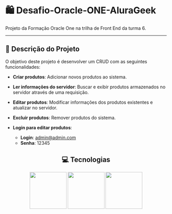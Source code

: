 # 🛍️ Desafio-Oracle-ONE-AluraGeek

Projeto da Formação Oracle One na trilha de Front End da turma 6.

---

## 📃 Descrição do Projeto

O objetivo deste projeto é desenvolver um CRUD com as seguintes funcionalidades:

- **Criar produtos**: Adicionar novos produtos ao sistema.
- **Ler informações do servidor**: Buscar e exibir produtos armazenados no servidor através de uma requisição.
- **Editar produtos**: Modificar informações dos produtos existentes e atualizar no servidor.
- **Excluir produtos**: Remover produtos do sistema.

- **Login para editar produtos**:
  - **Login**: admin@admin.com
  - **Senha**: 12345

<h2 align="center"> 💻 Tecnologias </h2>

<div align="center">
<img src="https://cdn.jsdelivr.net/gh/devicons/devicon/icons/html5/html5-plain-wordmark.svg" width=115>
<img src="https://cdn.jsdelivr.net/gh/devicons/devicon/icons/css3/css3-plain-wordmark.svg" width=115>
<img src="https://cdn.jsdelivr.net/gh/devicons/devicon/icons/javascript/javascript-original.svg" width=115>
<div>

<br>
